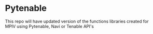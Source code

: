 # Pytenable

This repo will have updated version of the functions libraries created for MPIV using Pytenable, Navi or Tenable API's
